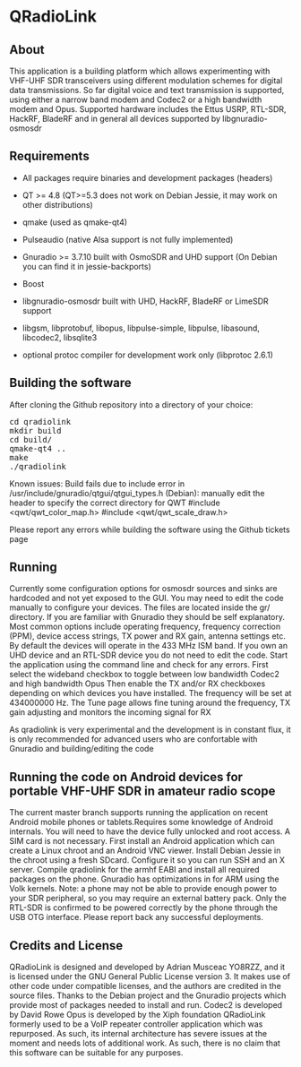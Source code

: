 QRadioLink
==========

About
-----
This application is a building platform which allows experimenting with VHF-UHF SDR transceivers using different modulation schemes for digital data transmissions.
So far digital voice and text transmission is supported, using either a narrow band modem and Codec2 or a high bandwidth modem and Opus.
Supported hardware includes the Ettus USRP, RTL-SDR, HackRF, BladeRF and in general all devices supported by libgnuradio-osmosdr
 

Requirements
------------
- All packages require binaries and development packages (headers)

- QT >= 4.8 (QT>=5.3 does not work on Debian Jessie, it may work on other distributions)
- qmake (used as qmake-qt4)
- Pulseaudio (native Alsa support is not fully implemented) 
- Gnuradio >= 3.7.10 built with OsmoSDR and UHD support (On Debian you can find it in jessie-backports)
- Boost 
- libgnuradio-osmosdr built with UHD, HackRF, BladeRF or LimeSDR support
- libgsm, libprotobuf, libopus, libpulse-simple, libpulse, libasound, libcodec2, libsqlite3
- optional protoc compiler for development work only (libprotoc 2.6.1)


Building the software
---------------------

After cloning the Github repository into a directory of your choice:
<pre>
cd qradiolink
mkdir build 
cd build/
qmake-qt4 ..
make
./qradiolink
</pre>

Known issues:
Build fails due to include error in /usr/include/gnuradio/qtgui/qtgui_types.h (Debian): manually edit the header to specify the correct directory for QWT
#include <qwt/qwt_color_map.h>
#include <qwt/qwt_scale_draw.h>

Please report any errors while building the software using the Github tickets page


Running
-------
Currently some configuration options for osmosdr sources and sinks are hardcoded and not yet exposed to the GUI. You may need to edit the code manually to configure your devices.
The files are located inside the gr/ directory. If you are familiar with Gnuradio they should be self explanatory.
Most common options include operating frequency, frequency correction (PPM), device access strings, TX power and RX gain, antenna settings etc.
By default the devices will operate in the 433 MHz ISM band.
If you own an UHD device and an RTL-SDR device you do not need to edit the code. Start the application using the command line and check for any errors.
First select the wideband checkbox to toggle between low bandwidth Codec2 and high bandwidth Opus
Then enable the TX and/or RX checkboxes depending on which devices you have installed. The frequency will be set at 434000000 Hz.
The Tune page allows fine tuning around the frequency, TX gain adjusting and monitors the incoming signal for RX

As qradiolink is very experimental and the development is in constant flux, it is only recommended for advanced users who are confortable with Gnuradio and building/editing the code


Running the code on Android devices for portable VHF-UHF SDR in amateur radio scope
-----------------------------------------------------------------------------------
The current master branch supports running the application on recent Android mobile phones or tablets.Requires some knowledge of Android internals.
You will need to have the device fully unlocked and root access. A SIM card is not necessary.
First install an Android application which can create a Linux chroot and an Android VNC viewer.
Install Debian Jessie in the chroot using a fresh SDcard. Configure it so you can run SSH and an X server.
Compile qradiolink for the armhf EABI and install all required packages on the phone. Gnuradio has optimizations in for ARM using the Volk kernels.
Note: a phone may not be able to provide enough power to your SDR peripheral, so you may require an external battery pack. Only the RTL-SDR is confirmed to be powered correctly by the phone through the USB OTG interface.
Please report back any successful deployments.


Credits and License
-------------------
QRadioLink is designed and developed by Adrian Musceac YO8RZZ, and it is licensed under the GNU General Public License version 3. It makes use of other code under compatible licenses, and the authors are credited in the source files.
Thanks to the Debian project and the Gnuradio projects which provide most of packages needed to install and run.
Codec2 is developed by David Rowe
Opus is developed by the Xiph foundation
QRadioLink formerly used to be a VoIP repeater controller application which was repurposed. As such, its internal architecture has severe issues at the moment and needs lots of additional work. As such, there is no claim that this software can be suitable for any purposes.